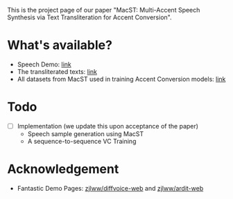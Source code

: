 This is the project page of our paper "MacST: Multi-Accent Speech Synthesis via Text Transliteration for Accent Conversion". 

# What's available?
- Speech Demo: [link](https://shinshoji01.github.io/MacST-Demo/)
- The transliterated texts: [link](https://github.com/shinshoji01/MacST-project-page/tree/main/transliteration)
- All datasets from MacST used in training Accent Conversion models: [link](https://cuhko365-my.sharepoint.com/:f:/g/personal/222043003_link_cuhk_edu_cn/EoPfpKE-Z3ZIjJeOZZYKXDgBRsJf6WaeonHC--pHhDmgkA?e=ofFZg9)

# Todo
- [ ] Implementation (we update this upon acceptance of the paper)
  - Speech sample generation using MacST
  - A sequence-to-sequence VC Training

# Acknowledgement
- Fantastic Demo Pages: [zjlww/diffvoice-web](https://github.com/zjlww/diffvoice-web) and [zjlww/ardit-web](https://github.com/zjlww/ardit-web)
